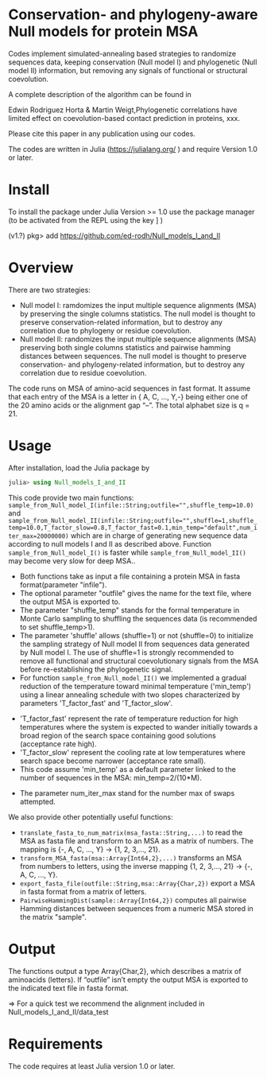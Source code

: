 # Conservation- and phylogeny-aware Null models for protein MSA

 Codes implement simulated-annealing based strategies to randomize sequences data, keeping conservation (Null model I) and phylogenetic (Null model II) information, but removing any signals of functional or structural coevolution. 
 
A complete description of the algorithm can be found in

Edwin Rodriguez Horta & Martin Weigt,Phylogenetic correlations have limited effect on coevolution-based contact prediction in proteins, xxx.

Please cite this paper in any publication using our codes.

The codes are written in Julia (https://julialang.org/ ) and require Version 1.0 or later.

# Install
To install the package under Julia Version >= 1.0 use the package manager (to be activated from the REPL using the key ] )

(v1.?) pkg> add https://github.com/ed-rodh/Null_models_I_and_II

# Overview
There are two strategies:
 
  + Null model I: ramdomizes the input multiple sequence alignments (MSA) by preserving the single columns statistics. The null model is thought to preserve conservation-related information, but to destroy any correlation due to phylogeny or residue coevolution.
  + Null model II: randomizes the input multiple sequence alignments (MSA) preserving both single columns statistics and pairwise hamming distances between sequences. The null model is thought to preserve conservation- and phylogeny-related information, but to destroy any correlation due to residue coevolution.
   
The code runs on MSA of amino-acid sequences in fast format. It assume that each entry of the MSA is a letter in { A, C, ..., Y,-} being either one of the 20 amino acids or the alignment gap “–”. The total alphabet size is q = 21.

# Usage
After installation, load the Julia package by

 ```julia
 julia> using Null_models_I_and_II
 ```
This code provide two main functions: ```sample_from_Null_model_I(infile::String;outfile="",shuffle_temp=10.0)``` and ```sample_from_Null_model_II(infile::String;outfile="",shuffle=1,shuffle_temp=10.0,T_factor_slow=0.8,T_factor_fast=0.1,min_temp="default",num_iter_max=20000000)``` which are in charge of generating new sequence data according to null models I and II as described above. Function ```sample_from_Null_model_I()``` is faster while ```sample_from_Null_model_II()``` may become very slow for deep MSA.. 

 + Both functions take as input a file containing a protein MSA in fasta format(parameter "infile"). 
 + The optional parameter "outfile" gives the name for the text file, where the output MSA is exported to.
 + The parameter "shuffle_temp" stands for the formal temperature in Monte Carlo sampling to shuffling the sequences data (is recommended to set shuffle_temp>1).
 + The parameter 'shuffle' allows (shuffle=1) or not (shuffle=0) to initialize the sampling strategy of Null model II from sequences data generated by Null model I. The use of shuffle=1 is strongly recommended to remove all functional and structural coevolutionary signals from the MSA before re-establishing the phylogenetic signal.
 + For function ```sample_from_Null_model_II()``` we implemented  a gradual reduction of the temperature toward minimal temperature ('min_temp') using a linear annealing schedule with two slopes characterized by parameters 'T_factor_fast' and 'T_factor_slow'.
  - 'T_factor_fast' represent the rate of temperature reduction for high temperatures where the system is expected to wander initially towards a broad region of the search space containing good solutions (acceptance rate high).  
  - 'T_factor_slow'  represent the cooling rate at low temperatures where search space become narrower (acceptance rate small).
  - This code assume  'min_temp' as a default parameter linked to the number of sequences in the MSA: min_temp=2/(10*M).
 + The parameter num_iter_max stand for the number max of swaps attempted.    

We also provide other potentially useful functions:
 + ```translate_fasta_to_num_matrix(msa_fasta::String,...)``` to read the MSA as fasta file and transform to an MSA as a matrix of numbers. The mapping is {-, A, C, ..., Y} -> {1, 2, 3,..., 21}.
 + ```transform_MSA_fasta(msa::Array{Int64,2},...)``` transforms an MSA from numbers to letters, using the inverse mapping {1, 2, 3,..., 21} -> {-, A, C, ..., Y}.
 + ```export_fasta_file(outfile::String,msa::Array{Char,2})``` export a MSA in fasta format from a matrix of letters.
 + ```PairwiseHammingDist(sample::Array{Int64,2})``` computes all pairwise Hamming distances between sequences from a numeric MSA stored in the matrix "sample".
# Output

The functions output a type Array{Char,2}, which describes a matrix of aminoacids (letters). If “outfile” isn’t empty the output MSA is exported to the indicated text file in fasta format.

=> For a quick test we recommend the alignment included in Null_models_I_and_II/data_test
# Requirements

The code requires at least Julia version 1.0 or later.

